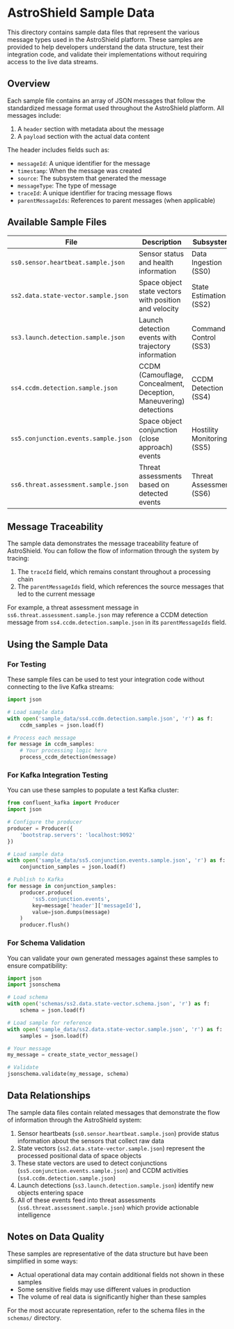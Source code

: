 # AstroShield Sample Data

This directory contains sample data files that represent the various message types used in the AstroShield platform. These samples are provided to help developers understand the data structure, test their integration code, and validate their implementations without requiring access to the live data streams.

## Overview

Each sample file contains an array of JSON messages that follow the standardized message format used throughout the AstroShield platform. All messages include:

1. A `header` section with metadata about the message
2. A `payload` section with the actual data content

The header includes fields such as:
- `messageId`: A unique identifier for the message
- `timestamp`: When the message was created
- `source`: The subsystem that generated the message
- `messageType`: The type of message
- `traceId`: A unique identifier for tracing message flows
- `parentMessageIds`: References to parent messages (when applicable)

## Available Sample Files

| File | Description | Subsystem | Schema |
|------|-------------|-----------|--------|
| `ss0.sensor.heartbeat.sample.json` | Sensor status and health information | Data Ingestion (SS0) | `schemas/ss0.sensor.heartbeat.schema.json` |
| `ss2.data.state-vector.sample.json` | Space object state vectors with position and velocity | State Estimation (SS2) | `schemas/ss2.data.state-vector.schema.json` |
| `ss3.launch.detection.sample.json` | Launch detection events with trajectory information | Command & Control (SS3) | `schemas/ss3.launch.detection.schema.json` |
| `ss4.ccdm.detection.sample.json` | CCDM (Camouflage, Concealment, Deception, Maneuvering) detections | CCDM Detection (SS4) | `schemas/ss4.ccdm.detection.schema.json` |
| `ss5.conjunction.events.sample.json` | Space object conjunction (close approach) events | Hostility Monitoring (SS5) | `schemas/ss5.conjunction.events.schema.json` |
| `ss6.threat.assessment.sample.json` | Threat assessments based on detected events | Threat Assessment (SS6) | `schemas/ss6.threat.assessment.schema.json` |

## Message Traceability

The sample data demonstrates the message traceability feature of AstroShield. You can follow the flow of information through the system by tracing:

1. The `traceId` field, which remains constant throughout a processing chain
2. The `parentMessageIds` field, which references the source messages that led to the current message

For example, a threat assessment message in `ss6.threat.assessment.sample.json` may reference a CCDM detection message from `ss4.ccdm.detection.sample.json` in its `parentMessageIds` field.

## Using the Sample Data

### For Testing

These sample files can be used to test your integration code without connecting to the live Kafka streams:

```python
import json

# Load sample data
with open('sample_data/ss4.ccdm.detection.sample.json', 'r') as f:
    ccdm_samples = json.load(f)

# Process each message
for message in ccdm_samples:
    # Your processing logic here
    process_ccdm_detection(message)
```

### For Kafka Integration Testing

You can use these samples to populate a test Kafka cluster:

```python
from confluent_kafka import Producer
import json

# Configure the producer
producer = Producer({
    'bootstrap.servers': 'localhost:9092'
})

# Load sample data
with open('sample_data/ss5.conjunction.events.sample.json', 'r') as f:
    conjunction_samples = json.load(f)

# Publish to Kafka
for message in conjunction_samples:
    producer.produce(
        'ss5.conjunction.events', 
        key=message['header']['messageId'],
        value=json.dumps(message)
    )
    producer.flush()
```

### For Schema Validation

You can validate your own generated messages against these samples to ensure compatibility:

```python
import json
import jsonschema

# Load schema
with open('schemas/ss2.data.state-vector.schema.json', 'r') as f:
    schema = json.load(f)

# Load sample for reference
with open('sample_data/ss2.data.state-vector.sample.json', 'r') as f:
    samples = json.load(f)

# Your message
my_message = create_state_vector_message()

# Validate
jsonschema.validate(my_message, schema)
```

## Data Relationships

The sample data files contain related messages that demonstrate the flow of information through the AstroShield system:

1. Sensor heartbeats (`ss0.sensor.heartbeat.sample.json`) provide status information about the sensors that collect raw data
2. State vectors (`ss2.data.state-vector.sample.json`) represent the processed positional data of space objects
3. These state vectors are used to detect conjunctions (`ss5.conjunction.events.sample.json`) and CCDM activities (`ss4.ccdm.detection.sample.json`)
4. Launch detections (`ss3.launch.detection.sample.json`) identify new objects entering space
5. All of these events feed into threat assessments (`ss6.threat.assessment.sample.json`) which provide actionable intelligence

## Notes on Data Quality

These samples are representative of the data structure but have been simplified in some ways:
- Actual operational data may contain additional fields not shown in these samples
- Some sensitive fields may use different values in production
- The volume of real data is significantly higher than these samples

For the most accurate representation, refer to the schema files in the `schemas/` directory. 